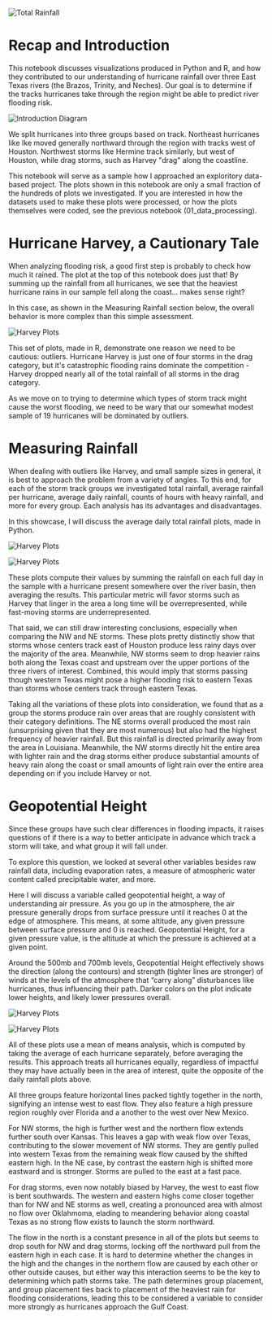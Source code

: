 ![Total Rainfall](../images/allStormsTotalRain.png)

# Recap and Introduction

This notebook discusses visualizations produced in Python and R, and how they contributed to our understanding of hurricane rainfall over three East Texas rivers (the Brazos, Trinity, and Neches). Our goal is to determine if the tracks hurricanes take through the region might be able to predict river flooding risk. 

![Introduction Diagram](../images/intro.png)

We split hurricanes into three groups based on track. Northeast hurricanes like Ike moved generally northward through the region with tracks west of Houston. Northwest storms like Hermine track similarly, but west of Houston, while drag storms, such as Harvey "drag" along the coastline. 

This notebook will serve as a sample how I approached an exploritory data-based project. The plots shown in this notebook are only a small fraction of the hundreds of plots we investigated. If you are interested in how the datasets used to make these plots were processed, or how the plots themselves were coded, see the previous notebook (01_data_processing).

# Hurricane Harvey, a Cautionary Tale 

When analyzing flooding risk, a good first step is probably to check how much it rained. The plot at the top of this notebook does just that! By summing up the rainfall from all hurricanes, we see that the heaviest hurricane rains in our sample fell along the coast... makes sense right?

In this case, as shown in the Measuring Rainfall section below, the overall behavior is more complex than this simple assessment.

![Harvey Plots](../images/HarveyAverageSkew.png)

This set of plots, made in R, demonstrate one reason we need to be cautious: outliers. Hurricane Harvey is just one of four storms in the drag category, but it's catastrophic flooding rains dominate the competition - Harvey dropped nearly all of the total rainfall of all storms in the drag category.

As we move on to trying to determine which types of storm track might cause the worst flooding, we need to be wary that our somewhat modest sample of 19 hurricanes will be dominated by outliers.

# Measuring Rainfall

When dealing with outliers like Harvey, and small sample sizes in general, it is best to approach the problem from a variety of angles. To this end, for each of the storm track groups we investigated total rainfall, average rainfall per hurricane, average daily rainfall, counts of hours with heavy rainfall, and more for every group. Each analysis has its advantages and disadvantages.

In this showcase, I will discuss the average daily total rainfall plots, made in Python.

![Harvey Plots](../images/meanDailyRainAllDrag.png)

![Harvey Plots](../images/meanDailyRainNWNE.png)

These plots compute their values by summing the rainfall on each full day in the sample with a hurricane present somewhere over the river basin, then averaging the results. This particular metric will favor storms such as Harvey that linger in the area a long time will be overrepresented, while fast-moving storms are underrepresented.

That said, we can still draw interesting conclusions, especially when comparing the NW and NE storms. These plots pretty distinctly show that storms whose centers track east of Houston produce less rainy days over the majority of the area. Meanwhile, NW storms seem to drop heavier rains both along the Texas coast and upstream over the upper portions of the three rivers of interest. Combined, this would imply that storms passing though western Texas might pose a higher flooding risk to eastern Texas than storms whose centers track through eastern Texas.

Taking all the variations of these plots into consideration, we found that as a group the storms produce rain over areas that are roughly consistent with their category definitions. The NE storms overall produced the most rain (unsurprising given that they are most numerous) but also had the highest frequency of heavier rainfall. But this rainfall is directed primarily away from the area in Louisiana. Meanwhile, the NW storms directly hit the entire area with lighter rain and the drag storms either produce substantial amounts of heavy rain along the coast or small amounts of light rain over the entire area depending on if you include Harvey or not.

# Geopotential Height

Since these groups have such clear differences in flooding impacts, it raises questions of if there is a way to better anticipate in advance which track a storm will take, and what group it will fall under.

To explore this question, we looked at several other variables besides raw rainfall data, including evaporation rates, a measure of atmospheric water content called precipitable water, and more.

Here I will discuss a variable called geopotential height, a way of understanding air pressure. As you go up in the atmosphere, the air pressure generally drops from surface pressure until it reaches 0 at the edge of atmosphere. This means, at some altitude, any given pressure between surface pressure and 0 is reached. Geopotential Height, for a given pressure value, is the altitude at which the pressure is achieved at a given point. 

Around the 500mb and 700mb levels, Geopotential Height effectively shows the direction (along the contours) and strength (tighter lines are stronger) of winds at the levels of the atmosphere that “carry along” disturbances like hurricanes, thus influencing their path. Darker colors on the plot indicate lower heights, and likely lower pressures overall.

![Harvey Plots](../images/AllDrag500GPH.png)

![Harvey Plots](../images/NWNE500GPH.png)

All of these plots use a mean of means analysis, which is computed by taking the average of each hurricane separately, before averaging the results. This approach treats all hurricanes equally, regardless of impactful they may have actually been in the area of interest, quite the opposite of the daily rainfall plots above. 

All three groups feature horizontal lines packed tightly together in the north, signifying an intense west to east flow. They also feature a high pressure region roughly over Florida and a another to the west over New Mexico.

For NW storms, the high is further west and the northern flow extends further south over Kansas. This leaves a gap with weak flow over Texas, contributing to the slower movement of NW storms. They are gently pulled into western Texas from the remaining weak flow caused by the shifted eastern high. In the NE case, by contrast the eastern high is shifted more eastward and is stronger. Storms are pulled to the east at a fast pace.

For drag storms, even now notably biased by Harvey, the west to east flow is bent southwards. The western and eastern highs come closer together than for NW and NE storms as well, creating a pronounced area with almost no flow over Oklahmoma, elading to meandering behavior along coastal Texas as no strong flow exists to launch the storm northward.

The flow in the north is a constant presence in all of the plots but seems to drop south for NW and drag storms, locking off the northward pull from the eastern high in each case. It is hard to determine whether the changes in the high and the changes in the northern flow are caused by each other or other outside causes, but either way this interaction seems to be the key to determining which path storms take. The path determines group placement, and group placement ties back to placement of the heaviest rain for flooding considerations, leading this to be considered a variable to consider more strongly as hurricanes approach the Gulf Coast.